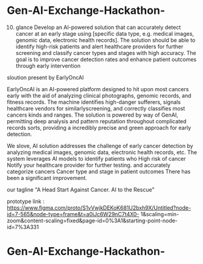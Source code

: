 # Gen-AI-Exchange-Hackathon-

10. glance
Develop an AI-powered solution that can accurately detect cancer at an early stage using
[specific data type, e.g. medical images, genomic data, electronic health records].
The solution should be able to identify high-risk patients and alert healthcare providers for further screening and classify cancer types and stages with high accuracy.
The goal is to improve cancer detection rates and enhance patient outcomes through early intervention


sloution present by EarlyOncAI


EarlyOncAI is an AI-powered platform designed to hit upon most cancers early with the aid of analyzing clinical photographs, 
genomic records, and fitness records. The machine identifies high-danger sufferers, signals healthcare vendors for similarlyscreening,
and correctly classifies most cancers kinds and ranges. The solution is powered by way of GenAI, 
permitting deep analysis and pattern reputation throughout complicated records sorts, providing a incredibly precise and green approach for early detection.


We slove, AI ​​solution addresses the challenge of early cancer detection by analyzing medical images, genomic data, electronic health records, etc. 
The system leverages AI models to identify patients who High risk of cancer Notify your healthcare provider for further testing. 
and accurately categorize cancers Cancer type and stage in patient outcomes There has been a significant improvement.

our tagline
"A Head Start Against Cancer. AI to the Rescue"


prototype link : https://www.figma.com/proto/S1vVwjkDEKoK681U2bxh9X/Untitled?node-id=7-565&node-type=frame&t=a0iJc6W29nC7t4X0-
1&scaling=min-zoom&content-scaling=fixed&page-id=0%3A1&starting-point-node-id=7%3A331

# Gen-AI-Exchange-Hackathon-
